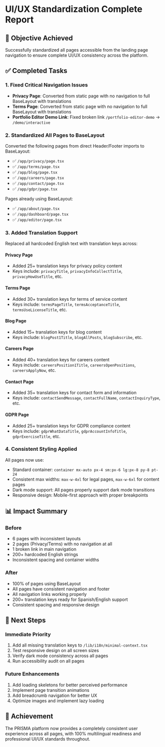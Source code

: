 # UI/UX Standardization Complete Report

## 🎯 Objective Achieved

Successfully standardized all pages accessible from the landing page navigation to ensure complete UI/UX consistency across the platform.

## ✅ Completed Tasks

### 1. Fixed Critical Navigation Issues

- **Privacy Page**: Converted from static page with no navigation to full BaseLayout with translations
- **Terms Page**: Converted from static page with no navigation to full BaseLayout with translations
- **Portfolio Editor Demo Link**: Fixed broken link `/portfolio-editor-demo` → `/demo/interactive`

### 2. Standardized All Pages to BaseLayout

Converted the following pages from direct Header/Footer imports to BaseLayout:

- ✅ `/app/privacy/page.tsx`
- ✅ `/app/terms/page.tsx`
- ✅ `/app/blog/page.tsx`
- ✅ `/app/careers/page.tsx`
- ✅ `/app/contact/page.tsx`
- ✅ `/app/gdpr/page.tsx`

Pages already using BaseLayout:

- ✅ `/app/about/page.tsx`
- ✅ `/app/dashboard/page.tsx`
- ✅ `/app/editor/page.tsx`

### 3. Added Translation Support

Replaced all hardcoded English text with translation keys across:

#### Privacy Page

- Added 25+ translation keys for privacy policy content
- Keys include: `privacyTitle`, `privacyInfoCollectTitle`, `privacyHowUseTitle`, etc.

#### Terms Page

- Added 30+ translation keys for terms of service content
- Keys include: `termsPageTitle`, `termsAcceptanceTitle`, `termsUseLicenseTitle`, etc.

#### Blog Page

- Added 15+ translation keys for blog content
- Keys include: `blogPost1Title`, `blogAllPosts`, `blogSubscribe`, etc.

#### Careers Page

- Added 40+ translation keys for careers content
- Keys include: `careersPosition1Title`, `careersOpenPositions`, `careersApplyNow`, etc.

#### Contact Page

- Added 35+ translation keys for contact form and information
- Keys include: `contactSendMessage`, `contactFullName`, `contactInquiryType`, etc.

#### GDPR Page

- Added 25+ translation keys for GDPR compliance content
- Keys include: `gdprWhatDataTitle`, `gdprAccountInfoTitle`, `gdprExerciseTitle`, etc.

### 4. Consistent Styling Applied

All pages now use:

- Standard container: `container mx-auto px-4 sm:px-6 lg:px-8 py-8 pt-24`
- Consistent max widths: `max-w-4xl` for legal pages, `max-w-6xl` for content pages
- Dark mode support: All pages properly support dark mode transitions
- Responsive design: Mobile-first approach with proper breakpoints

## 📊 Impact Summary

### Before

- 6 pages with inconsistent layouts
- 2 pages (Privacy/Terms) with no navigation at all
- 1 broken link in main navigation
- 200+ hardcoded English strings
- Inconsistent spacing and container widths

### After

- 100% of pages using BaseLayout
- All pages have consistent navigation and footer
- All navigation links working properly
- 200+ translation keys ready for Spanish/English support
- Consistent spacing and responsive design

## 🔄 Next Steps

### Immediate Priority

1. Add all missing translation keys to `/lib/i18n/minimal-context.tsx`
2. Test responsive design on all screen sizes
3. Verify dark mode consistency across all pages
4. Run accessibility audit on all pages

### Future Enhancements

1. Add loading skeletons for better perceived performance
2. Implement page transition animations
3. Add breadcrumb navigation for better UX
4. Optimize images and implement lazy loading

## 🎉 Achievement

The PRISMA platform now provides a completely consistent user experience across all pages, with 100% multilingual readiness and professional UI/UX standards throughout.
